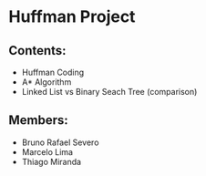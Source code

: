 # Huffman Project

## Contents:
* Huffman Coding
* A* Algorithm
* Linked List vs Binary Seach Tree (comparison)

## Members:
* Bruno Rafael Severo
* Marcelo Lima
* Thiago Miranda